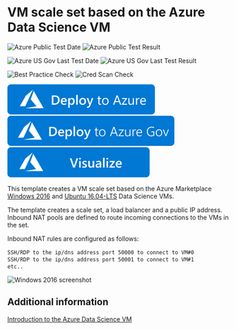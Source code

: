 # VM scale set based on the Azure Data Science VM 

![Azure Public Test Date](https://azurequickstartsservice.blob.core.windows.net/badges/demos/vmss-datascience/PublicLastTestDate.svg)
![Azure Public Test Result](https://azurequickstartsservice.blob.core.windows.net/badges/demos/vmss-datascience/PublicDeployment.svg)

![Azure US Gov Last Test Date](https://azurequickstartsservice.blob.core.windows.net/badges/demos/vmss-datascience/FairfaxLastTestDate.svg)
![Azure US Gov Last Test Result](https://azurequickstartsservice.blob.core.windows.net/badges/demos/vmss-datascience/FairfaxDeployment.svg)

![Best Practice Check](https://azurequickstartsservice.blob.core.windows.net/badges/demos/vmss-datascience/BestPracticeResult.svg)
![Cred Scan Check](https://azurequickstartsservice.blob.core.windows.net/badges/demos/vmss-datascience/CredScanResult.svg)

[![Deploy To Azure](https://raw.githubusercontent.com/Azure/azure-quickstart-templates/master/1-CONTRIBUTION-GUIDE/images/deploytoazure.svg?sanitize=true)](https://portal.azure.com/#create/Microsoft.Template/uri/https%3A%2F%2Fraw.githubusercontent.com%2FAzure%2Fazure-quickstart-templates%2Fmaster%2Fdemos%2Fvmss-datascience%2Fazuredeploy.json)
[![Deploy To Azure US Gov](https://raw.githubusercontent.com/Azure/azure-quickstart-templates/master/1-CONTRIBUTION-GUIDE/images/deploytoazuregov.svg?sanitize=true)](https://portal.azure.us/#create/Microsoft.Template/uri/https%3A%2F%2Fraw.githubusercontent.com%2FAzure%2Fazure-quickstart-templates%2Fmaster%2Fdemos%2Fvmss-datascience%2Fazuredeploy.json)
[![Visualize](https://raw.githubusercontent.com/Azure/azure-quickstart-templates/master/1-CONTRIBUTION-GUIDE/images/visualizebutton.svg?sanitize=true)](http://armviz.io/#/?load=https%3A%2F%2Fraw.githubusercontent.com%2FAzure%2Fazure-quickstart-templates%2Fmaster%2Fdemos%2Fvmss-datascience%2Fazuredeploy.json)    

This template creates a VM scale set based on the Azure Marketplace [Windows 2016](https://azuremarketplace.microsoft.com/marketplace/apps/microsoft-ads.windows-data-science-vm?tab=Overview) and [Ubuntu 16.04-LTS](https://azuremarketplace.microsoft.com/en-us/marketplace/apps/microsoft-ads.linux-data-science-vm-ubuntu?tab=Overview) Data Science VMs.

The template creates a scale set, a load balancer and a public IP address. Inbound NAT pools are defined to route incoming connections to the VMs in the set.

Inbound NAT rules are configured as follows:
```
SSH/RDP to the ip/dns address port 50000 to connect to VM#0
SSH/RDP to the ip/dns address port 50001 to connect to VM#1
etc..
```

![Windows 2016 screenshot](../demos/vmss-datascience/img/datasciencewin2016.PNG)

## Additional information

[Introduction to the Azure Data Science VM](https://docs.microsoft.com/azure/machine-learning/machine-learning-data-science-virtual-machine-overview)
